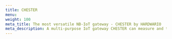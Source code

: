 ```yaml
---
title: CHESTER
menu:
weight: 100
meta_title: The most versatile NB-IoT gateway - CHESTER by HARDWARIO
meta_description: A multi-purpose IoT gateway CHESTER can measure and transfer any data from various sources and interfaces through the fastest growing LPWAN Narrowband IoT and can run on a battery for up to 5 years.
---
```

